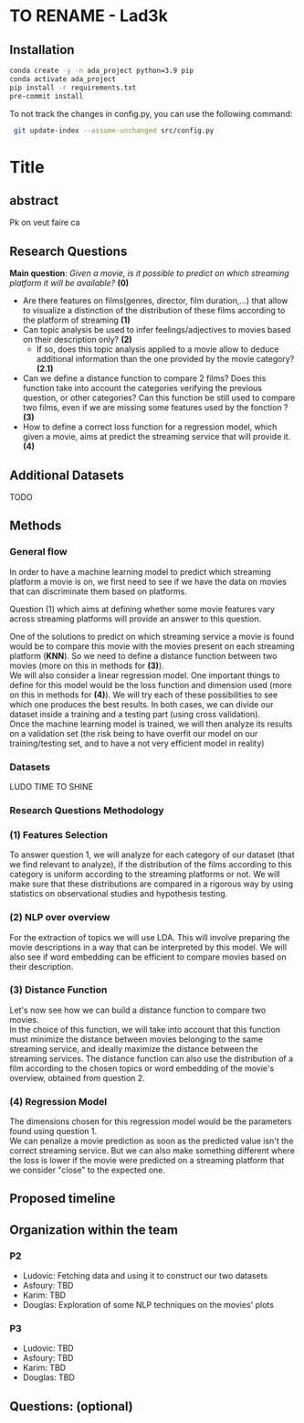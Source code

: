 # TO RENAME - Lad3k

## Installation
```bash
conda create -y -n ada_project python=3.9 pip
conda activate ada_project
pip install -r requirements.txt
pre-commit install
```

To not track the changes in config.py, you can use the following command:
```bash
 git update-index --assume-unchanged src/config.py
```


# Title

## abstract

Pk on veut faire ca


## Research Questions

**Main question**: *Given a movie, is it possible to predict on which streaming platform it will be available?* **(0)**

- Are there features on films(genres, director, film duration,...) that allow to visualize a distinction of the distribution of these films according to the platform of streaming **(1)**
- Can topic analysis be used to infer feelings/adjectives to movies based on their description only? **(2)**
  - If so, does this topic analysis applied to a movie allow to deduce additional information than the one provided by the movie category? **(2.1)**
- Can we define a distance function to compare 2 films? Does this function take into account the categories verifying the previous question, or other categories? Can this function be still used to compare two films, even if we are missing some features used by the fonction ? **(3)**
- How to define a correct loss function for a regression model, which given a movie, aims at predict the streaming service that will provide it. **(4)**

## Additional Datasets

TODO

## Methods

### General flow

In order to have a machine learning model to predict which streaming platform a movie is on, we first need to see if we have the data on movies that can discriminate them based on platforms.

Question (1) which aims at defining whether some movie features vary across streaming platforms will provide an answer to this question.  

One of the solutions to predict on which streaming service a movie is found would be to compare this movie with the movies present on each streaming platform (**KNN**). So we need to define a distance function between two movies (more on this in methods for **(3)**).  
We will also consider a linear regression model. One important things to define for this model would be the loss function and dimension used (more on this in methods for **(4)**).
We will try each of these possibilities to see which one produces the best results. In both cases, we can divide our dataset inside a training and a testing part (using cross validation).  
Once the machine learning model is trained, we will then analyze its results on a validation set (the risk being to have overfit our model on our training/testing set, and to have a not very efficient model in reality)


### Datasets

LUDO TIME TO SHINE

### Research Questions Methodology

### **(1)** Features Selection

To answer question 1, we will analyze for each category of our dataset (that we find relevant to analyze), if the distribution of the films according to this category is uniform according to the streaming platforms or not. We will make sure that these distributions are compared in a rigorous way by using statistics on observational studies and hypothesis testing.

### **(2)** NLP over overview

For the extraction of topics we will use LDA. This will involve preparing the movie descriptions in a way that can be interpreted by this model. We will also see if word embedding can be efficient to compare movies based on their description.

### **(3)** Distance Function

Let's now see how we can build a distance function to compare two movies.  
In the choice of this function, we will take into account that this function must minimize the distance between movies belonging to the same streaming service, and ideally maximize the distance between the streaming services. The distance function can also use the distribution of a film according to the chosen topics or word embedding of the movie's overview, obtained from question 2.

### **(4)** Regression Model

The dimensions chosen for this regression model would be the parameters found using question 1.  
We can penalize a movie prediction as soon as the predicted value isn't the correct streaming service. But we can also make something different where the loss is lower if the movie were predicted on a streaming platform that we consider "close" to the expected one.


## Proposed timeline

## Organization within the team

### P2
- Ludovic: Fetching data and using it to construct our two datasets
- Asfoury: TBD
- Karim: TBD
- Douglas: Exploration of some NLP techniques on the movies' plots

### P3
- Ludovic: TBD
- Asfoury: TBD
- Karim: TBD
- Douglas: TBD

## Questions: (optional)
